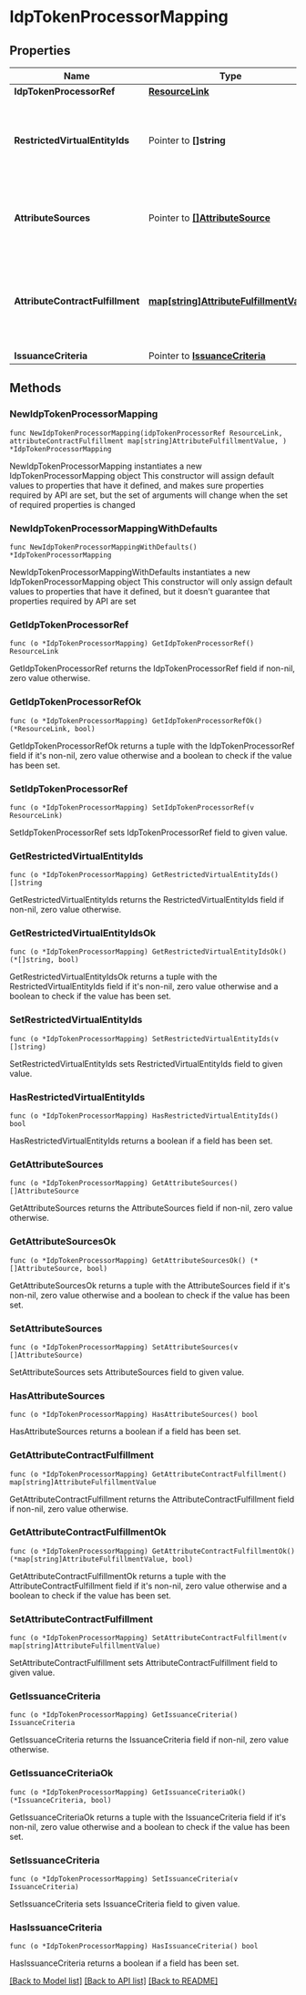# IdpTokenProcessorMapping

## Properties

Name | Type | Description | Notes
------------ | ------------- | ------------- | -------------
**IdpTokenProcessorRef** | [**ResourceLink**](ResourceLink.md) |  | 
**RestrictedVirtualEntityIds** | Pointer to **[]string** | The list of virtual server IDs that this mapping is restricted to. | [optional] 
**AttributeSources** | Pointer to [**[]AttributeSource**](AttributeSource.md) | A list of configured data stores to look up attributes from. | [optional] 
**AttributeContractFulfillment** | [**map[string]AttributeFulfillmentValue**](AttributeFulfillmentValue.md) | A list of mappings from attribute names to their fulfillment values. | 
**IssuanceCriteria** | Pointer to [**IssuanceCriteria**](IssuanceCriteria.md) |  | [optional] 

## Methods

### NewIdpTokenProcessorMapping

`func NewIdpTokenProcessorMapping(idpTokenProcessorRef ResourceLink, attributeContractFulfillment map[string]AttributeFulfillmentValue, ) *IdpTokenProcessorMapping`

NewIdpTokenProcessorMapping instantiates a new IdpTokenProcessorMapping object
This constructor will assign default values to properties that have it defined,
and makes sure properties required by API are set, but the set of arguments
will change when the set of required properties is changed

### NewIdpTokenProcessorMappingWithDefaults

`func NewIdpTokenProcessorMappingWithDefaults() *IdpTokenProcessorMapping`

NewIdpTokenProcessorMappingWithDefaults instantiates a new IdpTokenProcessorMapping object
This constructor will only assign default values to properties that have it defined,
but it doesn't guarantee that properties required by API are set

### GetIdpTokenProcessorRef

`func (o *IdpTokenProcessorMapping) GetIdpTokenProcessorRef() ResourceLink`

GetIdpTokenProcessorRef returns the IdpTokenProcessorRef field if non-nil, zero value otherwise.

### GetIdpTokenProcessorRefOk

`func (o *IdpTokenProcessorMapping) GetIdpTokenProcessorRefOk() (*ResourceLink, bool)`

GetIdpTokenProcessorRefOk returns a tuple with the IdpTokenProcessorRef field if it's non-nil, zero value otherwise
and a boolean to check if the value has been set.

### SetIdpTokenProcessorRef

`func (o *IdpTokenProcessorMapping) SetIdpTokenProcessorRef(v ResourceLink)`

SetIdpTokenProcessorRef sets IdpTokenProcessorRef field to given value.


### GetRestrictedVirtualEntityIds

`func (o *IdpTokenProcessorMapping) GetRestrictedVirtualEntityIds() []string`

GetRestrictedVirtualEntityIds returns the RestrictedVirtualEntityIds field if non-nil, zero value otherwise.

### GetRestrictedVirtualEntityIdsOk

`func (o *IdpTokenProcessorMapping) GetRestrictedVirtualEntityIdsOk() (*[]string, bool)`

GetRestrictedVirtualEntityIdsOk returns a tuple with the RestrictedVirtualEntityIds field if it's non-nil, zero value otherwise
and a boolean to check if the value has been set.

### SetRestrictedVirtualEntityIds

`func (o *IdpTokenProcessorMapping) SetRestrictedVirtualEntityIds(v []string)`

SetRestrictedVirtualEntityIds sets RestrictedVirtualEntityIds field to given value.

### HasRestrictedVirtualEntityIds

`func (o *IdpTokenProcessorMapping) HasRestrictedVirtualEntityIds() bool`

HasRestrictedVirtualEntityIds returns a boolean if a field has been set.

### GetAttributeSources

`func (o *IdpTokenProcessorMapping) GetAttributeSources() []AttributeSource`

GetAttributeSources returns the AttributeSources field if non-nil, zero value otherwise.

### GetAttributeSourcesOk

`func (o *IdpTokenProcessorMapping) GetAttributeSourcesOk() (*[]AttributeSource, bool)`

GetAttributeSourcesOk returns a tuple with the AttributeSources field if it's non-nil, zero value otherwise
and a boolean to check if the value has been set.

### SetAttributeSources

`func (o *IdpTokenProcessorMapping) SetAttributeSources(v []AttributeSource)`

SetAttributeSources sets AttributeSources field to given value.

### HasAttributeSources

`func (o *IdpTokenProcessorMapping) HasAttributeSources() bool`

HasAttributeSources returns a boolean if a field has been set.

### GetAttributeContractFulfillment

`func (o *IdpTokenProcessorMapping) GetAttributeContractFulfillment() map[string]AttributeFulfillmentValue`

GetAttributeContractFulfillment returns the AttributeContractFulfillment field if non-nil, zero value otherwise.

### GetAttributeContractFulfillmentOk

`func (o *IdpTokenProcessorMapping) GetAttributeContractFulfillmentOk() (*map[string]AttributeFulfillmentValue, bool)`

GetAttributeContractFulfillmentOk returns a tuple with the AttributeContractFulfillment field if it's non-nil, zero value otherwise
and a boolean to check if the value has been set.

### SetAttributeContractFulfillment

`func (o *IdpTokenProcessorMapping) SetAttributeContractFulfillment(v map[string]AttributeFulfillmentValue)`

SetAttributeContractFulfillment sets AttributeContractFulfillment field to given value.


### GetIssuanceCriteria

`func (o *IdpTokenProcessorMapping) GetIssuanceCriteria() IssuanceCriteria`

GetIssuanceCriteria returns the IssuanceCriteria field if non-nil, zero value otherwise.

### GetIssuanceCriteriaOk

`func (o *IdpTokenProcessorMapping) GetIssuanceCriteriaOk() (*IssuanceCriteria, bool)`

GetIssuanceCriteriaOk returns a tuple with the IssuanceCriteria field if it's non-nil, zero value otherwise
and a boolean to check if the value has been set.

### SetIssuanceCriteria

`func (o *IdpTokenProcessorMapping) SetIssuanceCriteria(v IssuanceCriteria)`

SetIssuanceCriteria sets IssuanceCriteria field to given value.

### HasIssuanceCriteria

`func (o *IdpTokenProcessorMapping) HasIssuanceCriteria() bool`

HasIssuanceCriteria returns a boolean if a field has been set.


[[Back to Model list]](../README.md#documentation-for-models) [[Back to API list]](../README.md#documentation-for-api-endpoints) [[Back to README]](../README.md)


